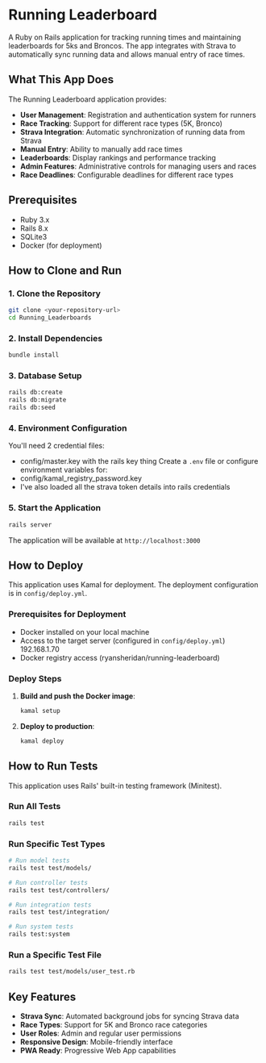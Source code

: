 # Running Leaderboard

A Ruby on Rails application for tracking running times and maintaining leaderboards for 5ks and Broncos. The app integrates with Strava to automatically sync running data and allows manual entry of race times.

## What This App Does

The Running Leaderboard application provides:

- **User Management**: Registration and authentication system for runners
- **Race Tracking**: Support for different race types (5K, Bronco)
- **Strava Integration**: Automatic synchronization of running data from Strava
- **Manual Entry**: Ability to manually add race times
- **Leaderboards**: Display rankings and performance tracking
- **Admin Features**: Administrative controls for managing users and races
- **Race Deadlines**: Configurable deadlines for different race types

## Prerequisites

- Ruby 3.x
- Rails 8.x
- SQLite3
- Docker (for deployment)

## How to Clone and Run

### 1. Clone the Repository

```bash
git clone <your-repository-url>
cd Running_Leaderboards
```

### 2. Install Dependencies

```bash
bundle install
```

### 3. Database Setup

```bash
rails db:create
rails db:migrate
rails db:seed
```

### 4. Environment Configuration

You'll need 2 credential files:
- config/master.key with the rails key thing
Create a `.env` file or configure environment variables for:
- config/kamal_registry_password.key
- I've also loaded all the strava token details into rails credentials

### 5. Start the Application

```bash
rails server
```

The application will be available at `http://localhost:3000`

## How to Deploy

This application uses Kamal for deployment. The deployment configuration is in `config/deploy.yml`.

### Prerequisites for Deployment

- Docker installed on your local machine
- Access to the target server (configured in `config/deploy.yml`) 192.168.1.70
- Docker registry access (ryansheridan/running-leaderboard)

### Deploy Steps

1. **Build and push the Docker image**:
   ```bash
   kamal setup
   ```

2. **Deploy to production**:
   ```bash
   kamal deploy
   ```


## How to Run Tests

This application uses Rails' built-in testing framework (Minitest).

### Run All Tests

```bash
rails test
```

### Run Specific Test Types

```bash
# Run model tests
rails test test/models/

# Run controller tests
rails test test/controllers/

# Run integration tests
rails test test/integration/

# Run system tests
rails test:system
```

### Run a Specific Test File

```bash
rails test test/models/user_test.rb
```



## Key Features

- **Strava Sync**: Automated background jobs for syncing Strava data
- **Race Types**: Support for 5K and Bronco race categories
- **User Roles**: Admin and regular user permissions
- **Responsive Design**: Mobile-friendly interface
- **PWA Ready**: Progressive Web App capabilities
